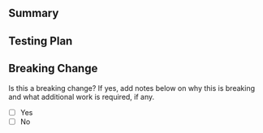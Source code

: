 ## Summary

## Testing Plan

## Breaking Change

Is this a breaking change? If yes, add notes below on why this is breaking and
what additional work is required, if any.

 * [ ] Yes
 * [ ] No
